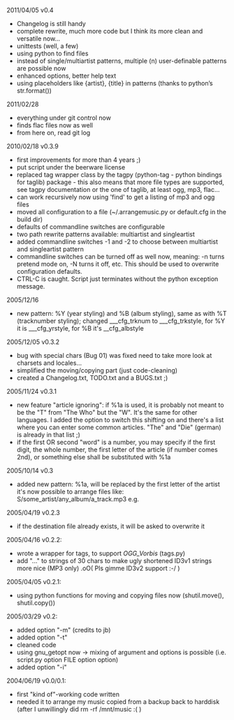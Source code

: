 2011/04/05 v0.4

* Changelog is still handy
* complete rewrite, much more code but I think its more clean and versatile now…
* unittests (well, a few)
* using python to find files
* instead of single/multiartist patterns, multiple (n) user-definable 
  patterns are possible now
* enhanced options, better help text
* using placeholders like {artist}, {title} in patterns (thanks to python’s str.format())

2011/02/28 

* everything under git control now
* finds flac files now as well
* from here on, read git log

2010/02/18 v0.3.9

* first improvements for more than 4 years ;)
* put script under the beerware license
* replaced tag wrapper class by the tagpy (python-tag - python bindings
  for taglib) package - this also means that more file types are supported, see tagpy
  documentation or the one of taglib, at least ogg, mp3, flac...
* can work recursively now using 'find' to get a listing of mp3 and ogg files
* moved all configuration to a file (~/.arrangemusic.py or default.cfg in the build dir)
* defaults of commandline switches are configurable
* two path rewrite patterns available: multiartist and singleartist
* added commandline switches -1 and -2 to choose between multiartist and
  singleartist pattern
* commandline switches can be turned off as well now, meaning: -n turns pretend
  mode on, -N turns it off, etc. This should be used to overwrite configuration
  defaults.
* CTRL-C is caught. Script just terminates without the python exception
  message.

2005/12/16

* new pattern: %Y (year styling) and %B (album styling), same as with %T (tracknumber styling); 
  changed ___cfg_trknum to ___cfg_trkstyle, for %Y it is ___cfg_yrstyle, for %B it's __cfg_albstyle

2005/12/05 v0.3.2

* bug with special chars (Bug 01) was fixed
  need to take more look at charsets and locales...
* simplified the moving/copying part (just code-cleaning)
* created a Changelog.txt, TODO.txt and a BUGS.txt ;)

2005/11/24 v0.3.1

* new feature "article ignoring": if %1a is used, it is probably not meant to be the "T"
  from "The Who" but the "W". It's the same for other languages. I added the option
  to switch this shifting on and there's a list where you can enter some common articles.
  "The" and "Die" (german) is already in that list ;)
* if the first OR second "word" is a number, you may specify if the first digit, the whole
  number, the first letter of the article (if number comes 2nd), or something else shall be substituted
  with %1a

2005/10/14 v0.3

* added new pattern: %1a, will be replaced by the first letter of the artist
  it's now possible to arrange files like: S/some_artist/any_album/a_track.mp3 e.g.

2005/04/19 v0.2.3

* if the destination file already exists, it will be asked to overwrite it

2005/04/16 v0.2.2:

* wrote a wrapper for tags, to support _OGG_Vorbis_ (tags.py)
* add "..." to strings of 30 chars to make ugly shortened ID3v1 strings more nice (MP3 only)
  .oO( Pls gimme ID3v2 support :-/ )

2005/04/05 v0.2.1:

* using python functions for moving and copying files now (shutil.move(), shutil.copy()) 

2005/03/29 v0.2:

* added option "-m" (credits to jb)
* added option "-t" 
* cleaned code
* using gnu_getopt now -> mixing of argument and options is possible (i.e. script.py option FILE option option)
* added option "-i"

2004/06/19 v0.0/0.1:

* first "kind of"-working code written
* needed it to arrange my music copied from a backup back to harddisk
  (after I unwillingly did rm -rf /mnt/music :( )
  
